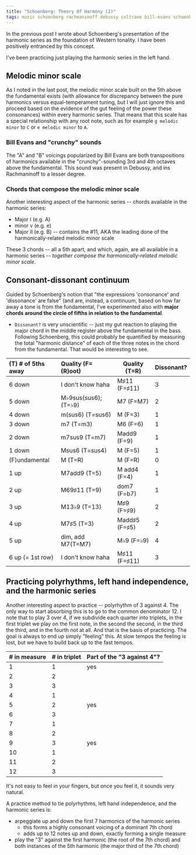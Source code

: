 ```yaml
---
title: "Schoenberg: Theory Of Harmony (2)"
tags: music schoenberg rachmaninoff debussy coltrane bill-evans schoenberg-theory-of-harmony
---
```


In the previous post I wrote about Schoenberg's presentation of the harmonic series as the foundation of Western tonality. I have been positively entranced by this concept.

I've been practicing just playing the harmonic series in the left hand.

## Melodic minor scale

As I noted in the last post, the melodic minor scale built on the 5th above the fundamental exists (with allowance for discrepancy between the pure harmonics versus equal-temperament tuning, but I will just ignore this and proceed based on the evidence of the gut feeling of the power these consonances) within every harmonic series. That means that this scale has a special relationship with any root note, such as for example `g melodic minor` to `C` or `e melodic minor` to `A`.

### Bill Evans and "crunchy" sounds

The "A" and "B" voicings popularized by Bill Evans are both transpositions of harmonics available in the "crunchy"-sounding 3rd and 4th octaves above the fundamental. This sound was present in Debussy, and ins Rachmaninoff to a lesser degree.

### Chords that compose the melodic minor scale

Another interesting aspect of the harmonic series -- chords available in the harmonic series:

- Major I (e.g. A)
- minor v (e.g. e)
- Major II (e.g. B) -- contains the #11, AKA the leading done of the harmonically-related melodic minor scale

These 3 chords -- all a 5th apart, and which, again, are all available in a harmonic series -- _together compose the harmonically-related melodic minor scale_.

## Consonant-dissonant continuum

Guided by Schoenberg's notion that "the expressions 'consonance' and 'dissonance' are false" (and are, instead, a continuum, based on how far away a tone is from the fundamental, I've experimented also with **major chords around the circle of fifths in relation to the fundamental**.

- `Dissonant?` is very unscientific -- just my gut reaction to playing the major chord in the middle register above the fundamental in the bass. Following Schoenberg, this could probably be quantified by measuring the total "harmonic distance" of each of the three notes in the chord from the fundamental. That would be interesting to see.

| (T) # of 5ths away | Quality (F=(R)oot)   | Quality (T=R) | Dissonant? |
| :----------------- | :------------------- | ------------- | ---------- |
| 6 down             | I don't know haha    | M♯11 (F=♯11)  | 3          |
| 5 down             | M♭9sus(sus6); (T=♭9) | M7 (F=M7)     | 2          |
| 4 down             | m(sus6) (T=sus6)     | M (F=3)       | 1          |
| 3 down             | m7 (T=m3)            | M6 (F=6)      | 1          |
| 2 down             | m7sus9 (T=m7)        | Madd9 (F=9)   | 1          |
| 1 down             | Msus6 (T=sus4)       | M (F=5)       | 1          |
| (F)undamental      | M (T=R)              | M (F=R)       | 0          |
| 1 up               | M7add9 (T=5)         | M add4 (F=4)  | 1          |
| 2 up               | M69♯11 (T=9)         | dom7 (F=b7)   | 1          |
| 3 up               | M13♭9 (T=13)         | M♯9 (F=♯9)    | 2          |
| 4 up               | M7♯5 (T=3)           | Madd♯5 (F=♯5) | 2          |
| 5 up               | dim, add M7(T=M7)    | M♭9 (F=♭9)    | 4          |
| 6 up (= 1st row)   | I don't know haha    | M♯11 (F=♯11)  | 3          |

## Practicing polyrhythms, left hand independence, and the harmonic series

Another interesting aspect to practice -- polyrhythm of 3 against 4. The only way to start absorbing this is to go to the common denominator 12. I note that to play 3 over 4, if we subdivide each quarter into triplets, in the first triplet we play on the first note, in the second the second, in the third the third, and in the fourth not at all. And that is the basis of practicing. The goal is always to end up simply "feeling" this. At slow tempos the feeling is lost, but we have to build back up to the fast tempos.

| # in measure | # in triplet | Part of the "3 against 4"? |
| :----------- | :----------- | :------------------------- |
| 1            | 1            | yes                        |
| 2            | 2            |                            |
| 3            | 3            |                            |
| 4            | 1            |                            |
| 5            | 2            | yes                        |
| 6            | 3            |                            |
| 7            | 1            |                            |
| 8            | 2            |                            |
| 9            | 3            | yes                        |
| 10           | 1            |                            |
| 11           | 2            |                            |
| 12           | 3            |                            |

It's not easy to feel in your fingers, but once you feel it, it sounds very natural.

A practice method to tie polyrhythms, left hand independence, and the harmonic series is:

- arpeggiate up and down the first 7 harmonics of the harmonic series
  - this forms a highly consonant voicing of a dominant 7th chord
  - adds up to 12 notes up and down, exactly forming a single measure
- play the "3" against the first harmonic (the root of the 7th chord) and both instances of the 5th harmonic (the major third of the 7th chord)

